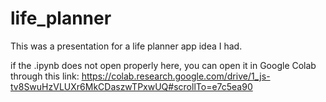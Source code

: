 # life_planner
This was a presentation for a life planner app idea I had.

if the .ipynb does not open properly here, you can open it in Google Colab through this link: 
https://colab.research.google.com/drive/1_js-tv8SwuHzVLUXr6MkCDaszwTPxwUQ#scrollTo=e7c5ea90
